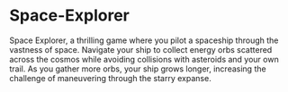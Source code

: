 # Space-Explorer
Space Explorer, a thrilling game where you pilot a spaceship through the vastness of space. Navigate your ship to collect energy orbs scattered across the cosmos while avoiding collisions with asteroids and your own trail. As you gather more orbs, your ship grows longer, increasing the challenge of maneuvering through the starry expanse.
